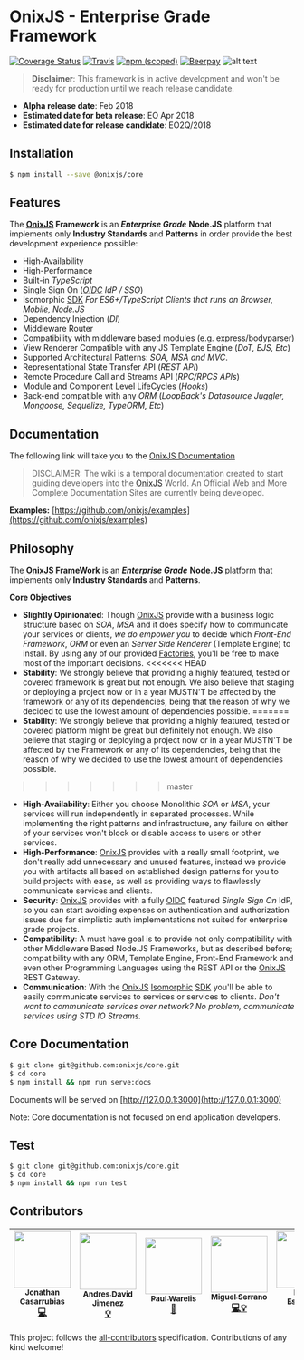 OnixJS - Enterprise Grade Framework
================
[![Coverage Status](https://coveralls.io/repos/github/onixjs/core/badge.svg?branch=master)](https://coveralls.io/github/onixjs/core?branch=master) [![Travis](https://img.shields.io/travis/onixjs/core.svg)](https://travis-ci.org/onixjs/core) [![npm (scoped)](https://img.shields.io/npm/v/@onixjs/core.svg)](http://npmjs.com/package/@onixjs/core) [![Beerpay](https://beerpay.io/onixjs/core/make-wish.svg?style=flat)](https://beerpay.io/onixjs/core?focus=wish)
![alt text](https://raw.githubusercontent.com/onixjs/core/master/misc/onix-splash.png "OnixJS")


> **Disclaimer**: This framework is in active development and won't be ready for production until we reach release candidate.
 - **Alpha release date**: Feb 2018
 - **Estimated date for beta release**: EO Apr 2018
 - **Estimated date for release candidate**: EO2Q/2018

## Installation

````sh
$ npm install --save @onixjs/core
````
## Features

The **[OnixJS] Framework** is an ***Enterprise Grade*** **Node.JS** platform that implements only **Industry Standards** and **Patterns** in order provide the best development experience possible:

- High-Availability
- High-Performance
- Built-in *TypeScript*
- Single Sign On (*[OIDC] IdP / SSO*)
- Isomorphic [SDK] *For ES6+/TypeScript Clients that runs on Browser, Mobile, Node.JS*
- Dependency Injection (*DI*)
- Middleware Router
- Compatibility with middleware based modules (e.g. express/bodyparser)
- View Renderer Compatible with any JS Template Engine (*DoT, EJS, Etc*)
- Supported Architectural Patterns: *SOA, MSA and MVC*.
- Representational State Transfer API (*REST API*)
- Remote Procedure Call and Streams API (*RPC/RPCS APIs*)
- Module and Component Level LifeCycles (*Hooks*)
- Back-end compatible with any *ORM* (*LoopBack's Datasource Juggler, Mongoose, Sequelize, TypeORM, Etc*)

## Documentation
The following link will take you to the [OnixJS Documentation](https://github.com/onixjs/core/wiki)

>DISCLAIMER: The wiki is a temporal documentation created to start guiding developers into the [OnixJS] World. An Official Web and More Complete Documentation Sites are currently being developed.

**Examples:** [https://github.com/onixjs/examples](https://github.com/onixjs/examples)

## Philosophy
The **[OnixJS] FrameWork** is an ***Enterprise Grade*** **Node.JS** platform that implements only **Industry Standards** and **Patterns**.

**Core Objectives**


- **Slightly Opinionated**: Though [OnixJS] provide with a business logic structure based on *SOA*, *MSA* and it does specify how to communicate your services or clients, *we do empower you* to decide which *Front-End Framework*, *ORM* or even an *Server Side Renderer* (Template Engine) to install. By using any of our provided [Factories], you'll be free to make most of the important decisions.
<<<<<<< HEAD
- **Stability**: We strongly believe that providing a highly featured, tested or covered framework is great but not enough. We also believe that staging or deploying a project now or in a year MUSTN'T be affected by the framework or any of its dependencies, being that the reason of why we decided to use the lowest amount of dependencies possible. 
=======
- **Stability**: We strongly believe that providing a highly featured, tested or covered platform might be great but definitely not enough. We also believe that staging or deploying a project now or in a year MUSTN'T be affected by the Framework or any of its dependencies, being that the reason of why we decided to use the lowest amount of dependencies possible. 
>>>>>>> master
- **High-Availability**: Either you choose Monolithic *SOA* or *MSA*, your services will run independently in separated processes. While implementing the right patterns and infrastructure, any failure on either of your services won't block or disable access to users or other services.
- **High-Performance**: [OnixJS] provides with a really small footprint, we don't really add unnecessary and unused features, instead we provide you with artifacts all based on established design patterns for you to build projects with ease, as well as providing ways to flawlessly communicate services and clients. 
- **Security**: [OnixJS] provides with a fully [OIDC] featured *Single Sign On* IdP, so you can start avoiding expenses on authentication and authorization issues due far simplistic auth implementations not suited for enterprise grade projects.
- **Compatibility**: A must have goal is to provide not only compatibility with other Middleware Based Node.JS Frameworks, but as described before; compatibility with any ORM, Template Engine, Front-End Framework and even other Programming Languages using the REST API or the [OnixJS] REST Gateway.
- **Communication**: With the [OnixJS] [Isomorphic] [SDK] you'll be able to easily communicate services to services or services to clients. *Don't want to communicate services over network? No problem, communicate services using STD IO Streams.*


## Core Documentation

````sh
$ git clone git@github.com:onixjs/core.git
$ cd core
$ npm install && npm run serve:docs
````
Documents will be served on [http://127.0.0.1:3000](http://127.0.0.1:3000)

Note: Core documentation is not focused on end application developers.

## Test

````sh
$ git clone git@github.com:onixjs/core.git
$ cd core
$ npm install && npm run test
````
## Contributors

<!-- ALL-CONTRIBUTORS-LIST:START - Do not remove or modify this section -->
| [<img src="https://avatars0.githubusercontent.com/u/1533239?v=3" width="100px;"/><br /><sub>Jonathan Casarrubias</sub>](http://mean.expert/)<br />[💻](https://github.com/onixjs/core/commits?author=jonathan-casarrubias) | [<img src="https://avatars1.githubusercontent.com/u/12107518?v=3" width="100px;"/><br /><sub>Andres David Jimenez</sub>](https://plus.google.com/+AndresJimenezS/posts)<br />[💡](https://github.com/onixjs/examples/commits?author=kattsushi) | [<img src="https://avatars0.githubusercontent.com/u/40091?s=460&v=4" width="100px;"/><br /><sub>Paul Warelis</sub>](https://github.com/pwarelis)<br />[📖](https://github.com/onixjs/core/commits?author=pwarelis) | [<img src="https://avatars0.githubusercontent.com/u/17414885?s=460&v=4" width="100px;"/><br /><sub>Miguel Serrano</sub>](https://github.com/Serranom4)<br />[💻](https://github.com/onixjs/sdk/commits?author=Serranom4)[💡](https://github.com/onixjs/examples/commits?author=Serranom4) | [<img src="https://avatars1.githubusercontent.com/u/2659407?s=460&v=4" width="100px;"/><br /><sub>Ixshel Escamilla</sub>](https://github.com/ixshelescamilla)<br />[📋](https://github.com/onixjs)[🔍](https://github.com/onixjs) | [<img src="https://avatars0.githubusercontent.com/u/7293874?s=460&v=4" width="100px;"/><br /><sub>Raul Vargas</sub>](https://github.com/raul26)<br />[🔌](https://github.com/onixjs/vcode/commits?author=raul26) |
| :---: | :---: | :---: | :---: | :---: | :---: |
<!-- ALL-CONTRIBUTORS-LIST:END -->

This project follows the [all-contributors](https://github.com/kentcdodds/all-contributors) specification. Contributions of any kind welcome!


[OnixJS]: http://onixjs.io
[Factories]: https://en.wikipedia.org/wiki/Factory_method_pattern
[Factory Methid]: https://en.wikipedia.org/wiki/Factory_method_pattern
[OIDC]: http://openid.net/connect/
[Isomorphic]: https://en.wikipedia.org/wiki/Isomorphic_JavaScript
[SDK]: https://github.com/onixjs/sdk
